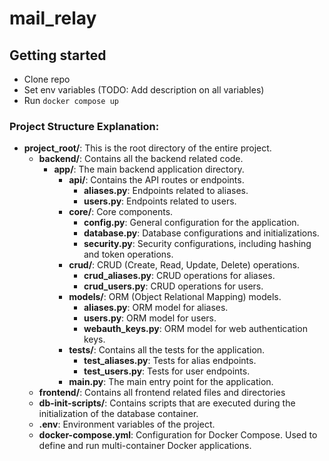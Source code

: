 # mail_relay

## Getting started

* Clone repo
* Set env variables (TODO: Add description on all variables)
* Run `docker compose up`


### Project Structure Explanation:

- **project_root/**: This is the root directory of the entire project.
  - **backend/**: Contains all the backend related code.
    - **app/**: The main backend application directory.
      - **api/**: Contains the API routes or endpoints.
        - **aliases.py**: Endpoints related to aliases.
        - **users.py**: Endpoints related to users.
      - **core/**: Core components.
        - **config.py**: General configuration for the application.
        - **database.py**: Database configurations and initializations.
        - **security.py**: Security configurations, including hashing and token operations.
      - **crud/**: CRUD (Create, Read, Update, Delete) operations.
        - **crud_aliases.py**: CRUD operations for aliases.
        - **crud_users.py**: CRUD operations for users.
      - **models/**: ORM (Object Relational Mapping) models.
        - **aliases.py**: ORM model for aliases.
        - **users.py**: ORM model for users.
        - **webauth_keys.py**: ORM model for web authentication keys.
      - **tests/**: Contains all the tests for the application.
        - **test_aliases.py**: Tests for alias endpoints.
        - **test_users.py**: Tests for user endpoints.
      - **main.py**: The main entry point for the application.
  - **frontend/**: Contains all frontend related files and directories
  - **db-init-scripts/**: Contains scripts that are executed during the initialization of the database container.
  - **.env**: Environment variables of the project.
  - **docker-compose.yml**: Configuration for Docker Compose. Used to define and run multi-container Docker applications.